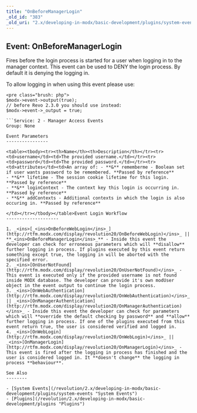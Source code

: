 ```yaml
---
title: "OnBeforeManagerLogin"
_old_id: "383"
_old_uri: "2.x/developing-in-modx/basic-development/plugins/system-events/onbeforemanagerlogin"
---
```


Event: OnBeforeManagerLogin
---------------------------

Fires before the login process is started for a user when logging in to the manager context. This event can be used to DENY the login process. By default it is denying the logging in.

To allow logging in when using this event please use:

```
<pre class="brush: php">
$modx->event->output(true);
// before Revo 2.3.0 you should use instead:
$modx->event->_output = true;

```Service: 2 - Manager Access Events   
Group: None

Event Parameters
----------------

<table><tbody><tr><th>Name</th><th>Description</th></tr><tr><td>username</td><td>The provided username.</td></tr><tr><td>password</td><td>The provided password.</td></tr><tr><td>attributes</td><td>An array of: - **&** rememberme - Boolean set if user wants password to be remembered. **Passed by reference**
- **&** lifetime - The session cookie lifetime for this login. **Passed by reference**
- **&** loginContext - The context key this login is occurring in. **Passed by reference**
- **&** addContexts - Additional contexts in which the login is also occuring in. **Passed by reference**

</td></tr></tbody></table>Event Login Workflow
--------------------

1. _<ins>[_<ins>OnBeforeWebLogin</ins>_](http://rtfm.modx.com/display/revolution20/OnBeforeWebLogin)</ins>_ || **_<ins>OnBeforeManagerLogin</ins>_** - Inside this event the developer can check for erroneous parameters which will **disallow** further logging in process. If plugins executed by this event return something except true, the logging in will be aborted with the specified error.
2. _<ins>[OnUserNotFound](http://rtfm.modx.com/display/revolution20/OnUserNotFound)</ins>_ - This event is executed only if the provided username is not found inside MODX database. The developer can provide it's own modUser object in the event output to continue the login process.
3. _<ins>[OnWebAuthentication](http://rtfm.modx.com/display/revolution20/OnWebAuthentication)</ins>_ || _<ins>[OnManagerAuthentication](http://rtfm.modx.com/display/revolution20/OnManagerAuthentication)</ins>_ - Inside this event the developer can check for parameters which will **override the default checking by password** and **allow** further logging in process. If one of the plugins executed from this event return true, the user is considered verified and logged in.
4. _<ins>[OnWebLogin](http://rtfm.modx.com/display/revolution20/OnWebLogin)</ins>_ || _<ins>[OnManagerLogin](http://rtfm.modx.com/display/revolution20/OnManagerLogin)</ins>_ - This event is fired after the logging in process has finished and the user is considered logged in. It **doesn't change** the logging in process **behaviour**.

See Also
--------

- [System Events](/revolution/2.x/developing-in-modx/basic-development/plugins/system-events "System Events")
- [Plugins](/revolution/2.x/developing-in-modx/basic-development/plugins "Plugins")